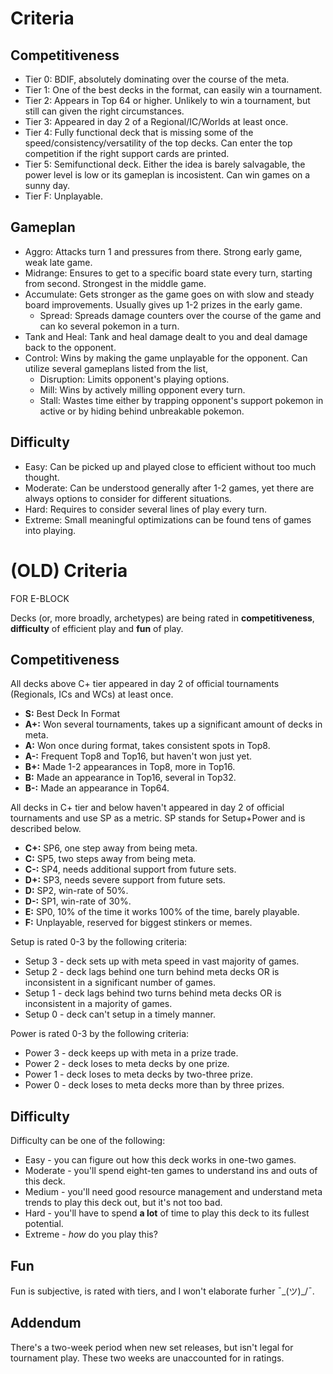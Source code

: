 # Criteria

## Competitiveness
- Tier 0: BDIF, absolutely dominating over the course of the meta.
- Tier 1: One of the best decks in the format, can easily win a tournament.
- Tier 2: Appears in Top 64 or higher. Unlikely to win a tournament, but still can given the right circumstances.
- Tier 3: Appeared in day 2 of a Regional/IC/Worlds at least once.
- Tier 4: Fully functional deck that is missing some of the speed/consistency/versatility of the top decks. Can enter the top competition if the right support cards are printed.
- Tier 5: Semifunctional deck. Either the idea is barely salvagable, the power level is low or its gameplan is incosistent. Can win games on a sunny day.
- Tier F: Unplayable.

## Gameplan
- Aggro: Attacks turn 1 and pressures from there. Strong early game, weak late game.
- Midrange: Ensures to get to a specific board state every turn, starting from second. Strongest in the middle game.
- Accumulate: Gets stronger as the game goes on with slow and steady board improvements. Usually gives up 1-2 prizes in the early game.
  - Spread: Spreads damage counters over the course of the game and can ko several pokemon in a turn.
- Tank and Heal: Tank and heal damage dealt to you and deal damage back to the opponent.
- Control: Wins by making the game unplayable for the opponent. Can utilize several gameplans listed from the list,
  - Disruption: Limits opponent's playing options.
  - Mill: Wins by actively milling opponent every turn.
  - Stall: Wastes time either by trapping opponent's support pokemon in active or by hiding behind unbreakable pokemon.

## Difficulty
- Easy: Can be picked up and played close to efficient without too much thought.
- Moderate: Can be understood generally after 1-2 games, yet there are always options to consider for different situations.
- Hard: Requires to consider several lines of play every turn.
- Extreme: Small meaningful optimizations can be found tens of games into playing.


# (OLD) Criteria
FOR E-BLOCK

Decks (or, more broadly, archetypes) are being rated in **competitiveness**, **difficulty** of efficient play and **fun** of play.

## Competitiveness
All decks above C+ tier appeared in day 2 of official tournaments (Regionals, ICs and WCs) at least once.
- **S:**  Best Deck In Format
- **A+:** Won several tournaments, takes up a significant amount of decks in meta.
- **A:**  Won once during format, takes consistent spots in Top8.
- **A-:** Frequent Top8 and Top16, but haven't won just yet.
- **B+:** Made 1-2 appearances in Top8, more in Top16.
- **B:**  Made an appearance in Top16, several in Top32.
- **B-:** Made an appearance in Top64.

All decks in C+ tier and below haven't appeared in day 2 of official tournaments and use SP as a metric. SP stands for Setup+Power and is described below.
- **C+:** SP6, one step away from being meta.
- **C:**  SP5, two steps away from being meta.
- **C-:** SP4, needs additional support from future sets.
- **D+:** SP3, needs severe support from future sets.
- **D:**  SP2, win-rate of 50%.
- **D-:** SP1, win-rate of 30%.
- **E:**  SP0, 10% of the time it works 100% of the time, barely playable.
- **F:**  Unplayable, reserved for biggest stinkers or memes.

Setup is rated 0-3 by the following criteria:
- Setup 3 - deck sets up with meta speed in vast majority of games.
- Setup 2 - deck lags behind one turn behind meta decks OR is inconsistent in a significant number of games.
- Setup 1 - deck lags behind two turns behind meta decks OR is inconsistent in a majority of games.
- Setup 0 - deck can't setup in a timely manner.

Power is rated 0-3 by the following criteria:
- Power 3 - deck keeps up with meta in a prize trade.
- Power 2 - deck loses to meta decks by one prize.
- Power 1 - deck loses to meta decks by two-three prize.
- Power 0 - deck loses to meta decks more than by three prizes.

## Difficulty

Difficulty can be one of the following:
- Easy - you can figure out how this deck works in one-two games.
- Moderate - you'll spend eight-ten games to understand ins and outs of this deck.
- Medium - you'll need good resource management and understand meta trends to play this deck out, but it's not too bad.
- Hard - you'll have to spend **a lot** of time to play this deck to its fullest potential.
- Extreme - *how* do you play this?

## Fun

Fun is subjective, is rated with tiers, and I won't elaborate furher ¯\_(ツ)_/¯.

## Addendum

There's a two-week period when new set releases, but isn't legal for tournament play. These two weeks are unaccounted for in ratings.
